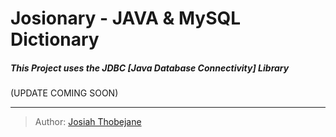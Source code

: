 # Josionary - JAVA & MySQL Dictionary

##### This Project uses the *JDBC [Java Database Connectivity]* Library
(UPDATE COMING SOON)
    
---
> Author:  [Josiah Thobejane](http://twitter.com/josiahthobejane)


